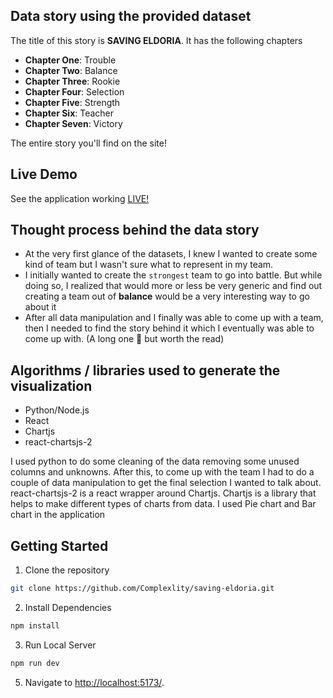 ## Data story using the provided dataset

The title of this story is **SAVING ELDORIA**. It has the following chapters

- **Chapter One**: Trouble
- **Chapter Two**: Balance
- **Chapter Three**: Rookie
- **Chapter Four**: Selection
- **Chapter Five**: Strength
- **Chapter Six**: Teacher
- **Chapter Seven**: Victory

The entire story you'll find on the site!

## Live Demo

See the application working [LIVE!](https://saving-eldoria.netlify.app)


## Thought process behind the data story

- At the very first glance of the datasets, I knew I wanted to create some kind of team but I wasn't sure what to represent in my team.
- I initially wanted to create the `strongest` team to go into battle. But while doing so, I realized that would more or less be very generic and find out creating a team out of **balance** would be a very interesting way to go about it
- After all data manipulation and I finally was able to come up with a team, then I needed to find the story behind it which I eventually was able to come up with. (A long one 😬 but worth the read)

## Algorithms / libraries used to generate the visualization

- Python/Node.js
- React
- Chartjs
- react-chartsjs-2

I used python to do some cleaning of the data removing some unused columns and unknowns. After this, to come up with the team I had to do a couple of data manipulation to get the final selection I wanted to talk about.
react-chartsjs-2 is a react wrapper around Chartjs. Chartjs is a library that helps to make different types of charts from data. I used Pie chart and Bar chart in the application

## Getting Started

1. Clone the repository

```bash
git clone https://github.com/Complexlity/saving-eldoria.git
```

2. Install Dependencies

```bash
npm install
```

3. Run Local Server

```bash
npm run dev
```

5. Navigate to [http://localhost:5173/](http://localhost:5173/).

